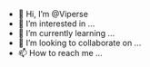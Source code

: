 - 👋 Hi, I’m @Viperse
- 👀 I’m interested in ...
- 🌱 I’m currently learning ...
- 💞️ I’m looking to collaborate on ...
- 📫 How to reach me ...

<!---
Viperse/Viperse is a ✨ special ✨ repository because its `README.md` (this file) appears on your GitHub profile.
You can click the Preview link to take a look at your changes.
--->
